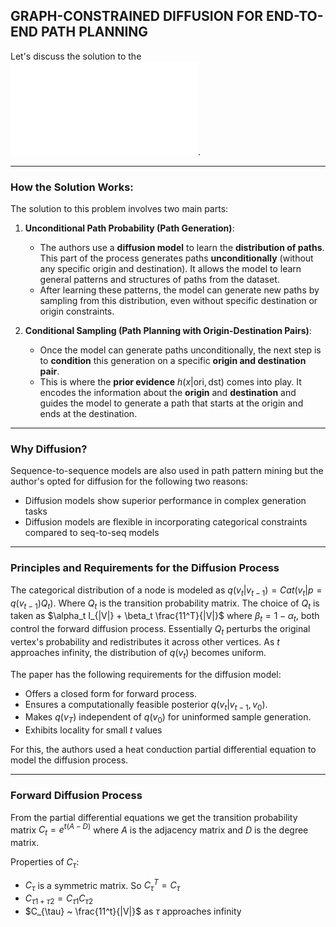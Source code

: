 ##  GRAPH-CONSTRAINED DIFFUSION FOR END-TO-END PATH PLANNING

Let's discuss the solution to the ![problem](/Survey/Problem.md). 

---

### How the Solution Works:

The solution to this problem involves two main parts:

1. **Unconditional Path Probability (Path Generation)**:
   - The authors use a **diffusion model** to learn the **distribution of paths**. This part of the process generates paths **unconditionally** (without any specific origin and destination). It allows the model to learn general patterns and structures of paths from the dataset.
   - After learning these patterns, the model can generate new paths by sampling from this distribution, even without specific destination or origin constraints.

2. **Conditional Sampling (Path Planning with Origin-Destination Pairs)**:
   - Once the model can generate paths unconditionally, the next step is to **condition** this generation on a specific **origin and destination pair**.
   - This is where the **prior evidence** $h(x|\text{ori}, \text{dst})$ comes into play. It encodes the information about the **origin** and **destination** and guides the model to generate a path that starts at the origin and ends at the destination.

---

### Why Diffusion?

Sequence-to-sequence models are also used in path pattern mining but the author's opted for diffusion for the following two reasons:
- Diffusion models show superior performance in complex generation tasks
- Diffusion models are flexible in incorporating categorical constraints compared to seq-to-seq models

---

### Principles and Requirements for the Diffusion Process

The categorical distribution of a node is modeled as $q(v_t | v_{t-1}) = Cat(v_t | p = q(v_{t-1})Q_t)$. Where $Q_t$ is the transition probability matrix. The choice of $Q_t$ is taken as $\alpha_t I_{|V|} + \beta_t \frac{11^T}{|V|}$ where $\beta_t = 1 - \alpha_t$, both control the forward diffusion process. Essentially $Q_t$ perturbs the original vertex's probability and redistributes it across other vertices. As $t$ approaches infinity, the distribution of $q(v_t)$ becomes uniform. 

The paper has the following requirements for the diffusion model:

- Offers a closed form for forward process.
- Ensures a computationally feasible posterior $q(v_t | v_{t-1}, v_0)$.
- Makes $q(v_T)$ independent of $q(v_0)$ for uninformed sample generation.
- Exhibits locality for small $t$ values

For this, the authors used a heat conduction partial differential equation to model the diffusion process.

---

### Forward Diffusion Process

From the partial differential equations we get the transition probability matrix $C_t = e^{t(A - D)}$ where $A$ is the adjacency matrix and $D$ is the degree matrix.

Properties of $C_{\tau}$:
- $C_{\tau}$ is a symmetric matrix. So  $C_{\tau}^T =  C_{\tau}$
-  $C_{\tau 1 + \tau 2} =  C_{\tau 1} C_{\tau 2}$
-   $C_{\tau} ~ \frac{11^t}{|V|}$ as $\tau$ approaches infinity  
